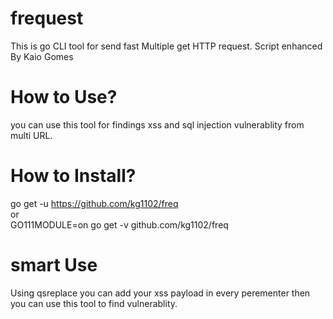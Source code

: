 # frequest
This is go CLI tool for send fast Multiple get HTTP request.
Script enhanced By Kaio Gomes

# How to Use?
you can use this tool for findings xss and sql injection vulnerablity from multi URL.

# How to Install?
go get -u https://github.com/kg1102/freq
<br>
or  
GO111MODULE=on go get -v github.com/kg1102/freq


# smart Use
Using qsreplace you can add your xss payload in every perementer then you can use this tool to find vulnerablity.
